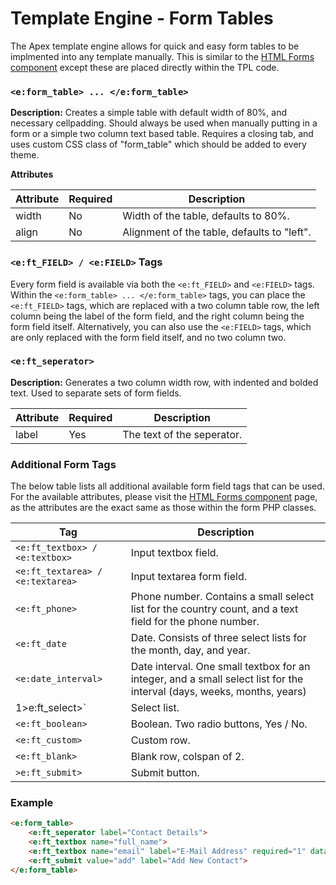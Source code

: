 
# Template Engine - Form Tables

The Apex template engine allows for quick and easy form tables to be implmented into any template manually.  This is similar to the 
[HTML Forms component](components/form.md) except these are placed directly within the TPL code.


### `<e:form_table> ... </e:form_table>`

**Description:** Creates a simple table with default width of 80%, and necessary cellpadding.  Should always be used when manually putting in a form or a simple two column text based table.  Requires a closing tab, and uses custom CSS class of "form_table" which should be added to every theme.

**Attributes**

Attribute | Required | Description
------------- |------------- |------------- 
width | No | Width of the table, defaults to 80%.
align | No | Alignment of the table, defaults to "left".


### `<e:ft_FIELD> / <e:FIELD>` Tags

Every form field is available via both the `<e:ft_FIELD>` and `<e:FIELD>` tags.  Within the `<e:form_table> ... </e:form_table>` tags, you can place the 
`<e:ft_FIELD>` tags, which are replaced with a two column table row, the left column being the label of the form field, and the right column being the form field itself.  Alternatively, you can also use the 
`<e:FIELD>` tags, which are only replaced with the form field itself, and no two column two.


### `<e:ft_seperator>`

**Description:** Generates a two column width row, with indented and bolded text.  Used to separate sets of form fields.

Attribute | Required | Description
------------- |------------- |------------- 
label | Yes | The text of the seperator.


### Additional Form Tags

The below table lists all additional available form field tags that can be used.  For the available attributes, please visit the 
[HTML Forms component](components/form.md) page, as the attributes are the exact same as those within the form PHP classes.

Tag | Description
------------- |------------- 
`<e:ft_textbox> / <e:textbox>` | Input textbox field.
`<e:ft_textarea> / <e:textarea>` | Input textarea form field.
`<e:ft_phone>` | Phone number.  Contains a small select list for the country count, and a text field for the phone number.
`<e:ft_date` | Date.  Consists of three select lists for the month, day, and year.
`<e:date_interval>` | Date interval.  One small textbox for an integer, and a small select list for the interval (days, weeks, months, years)
1>e:ft_select>` | Select list.
`<e:ft_boolean>` | Boolean.  Two radio buttons, Yes / No.
`<e:ft_custom>` | Custom row.
`<e:ft_blank>` | Blank row, colspan of 2.
`>e:ft_submit>` | Submit button.


### Example

~~~html
<e:form_table>
    <e:ft_seperator label="Contact Details">
    <e:ft_textbox name="full_name">
    <e:ft_textbox name="email" label="E-Mail Address" required="1" datatype="email">
    <e:ft_submit value="add" label="Add New Contact">
</e:form_table>
~~~



